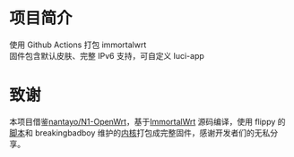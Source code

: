 # 项目简介
使用 Github Actions 打包 immortalwrt<br>
固件包含默认皮肤、完整 IPv6 支持，可自定义 luci-app<br>


# 致谢
本项目借鉴[nantayo/N1-OpenWrt](https://github.com/nantayo/N1-OpenWrt)，基于[ImmortalWrt](https://github.com/immortalwrt/immortalwrt) 源码编译，使用 flippy 的[脚本](https://github.com/unifreq/openwrt_packit)和 breakingbadboy 维护的[内核](https://github.com/breakingbadboy/OpenWrt/releases/tag/kernel_stable)打包成完整固件，感谢开发者们的无私分享。<br>

